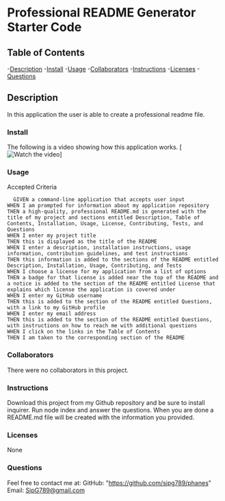 # Professional README Generator Starter Code

## Table of Contents

  -[Description](#description)
  -[Install](#install)
  -[Usage](#usage)
  -[Collaborators](#credits)
  -[Instructions](#test)
  -[Licenses](#licenses)
  -[Questions](#link)


## Description
 In this application the user is able to create a professional readme file.

### Install
 The following is a video showing how this application works. 
 [![Watch the video](./Develop/Week%209%20-%20Challenge.gif)]
### Usage
  Accepted Criteria
```
  GIVEN a command-line application that accepts user input
WHEN I am prompted for information about my application repository
THEN a high-quality, professional README.md is generated with the title of my project and sections entitled Description, Table of Contents, Installation, Usage, License, Contributing, Tests, and Questions
WHEN I enter my project title
THEN this is displayed as the title of the README
WHEN I enter a description, installation instructions, usage information, contribution guidelines, and test instructions
THEN this information is added to the sections of the README entitled Description, Installation, Usage, Contributing, and Tests
WHEN I choose a license for my application from a list of options
THEN a badge for that license is added near the top of the README and a notice is added to the section of the README entitled License that explains which license the application is covered under
WHEN I enter my GitHub username
THEN this is added to the section of the README entitled Questions, with a link to my GitHub profile
WHEN I enter my email address
THEN this is added to the section of the README entitled Questions, with instructions on how to reach me with additional questions
WHEN I click on the links in the Table of Contents
THEN I am taken to the corresponding section of the README
```
### Collaborators
 There were no collaborators in this project.

### Instructions
 Download this project from my Github repository and be sure to install inquirer. Run node index and answer the questions. When you are done a README.md file will be created with the information you provided. 

### Licenses 
  None

### Questions
  Feel free to contact me at:
  GitHub: "https://github.com/sipg789/phanes"
  Email: SipG789@gmail.com 
